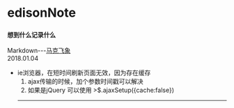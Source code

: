 # edisonNote
### `想到什么记录什么`
Markdown---[马克飞象](https://maxiang.io/#fn:demo)
<br>2018.01.04
* ie浏览器，在短时间刷新页面无效，因为存在缓存
  1. ajax传输的时候，加个参数时间戳可以解决
  2. 如果是jQuery 可以使用 >$.ajaxSetup({cache:false})
  <hr>

